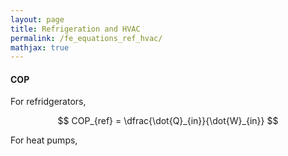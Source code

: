 ```yaml
---
layout: page
title: Refrigeration and HVAC
permalink: /fe_equations_ref_hvac/
mathjax: true
---
```


#### COP

For refridgerators,

$$ COP_{ref} = \dfrac{\dot{Q}_{in}}{\dot{W}_{in}} $$

For heat pumps,

